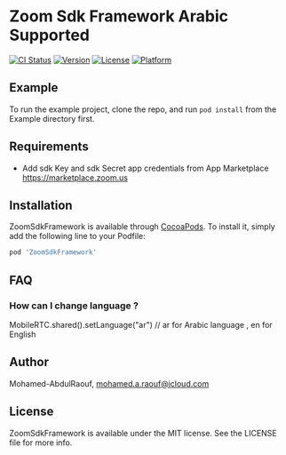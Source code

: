 # Zoom Sdk Framework Arabic Supported

[![CI Status](https://img.shields.io/travis/Mohamed-AbdulRaouf/ZoomSdkFramework.svg?style=flat)](https://travis-ci.org/Mohamed-AbdulRaouf/ZoomSdkFramework)
[![Version](https://img.shields.io/cocoapods/v/ZoomSdkFramework.svg?style=flat)](https://cocoapods.org/pods/ZoomSdkFramework)
[![License](https://img.shields.io/cocoapods/l/ZoomSdkFramework.svg?style=flat)](https://cocoapods.org/pods/ZoomSdkFramework)
[![Platform](https://img.shields.io/cocoapods/p/ZoomSdkFramework.svg?style=flat)](https://cocoapods.org/pods/ZoomSdkFramework)

## Example

To run the example project, clone the repo, and run `pod install` from the Example directory first.

## Requirements

- Add sdk Key and sdk Secret app credentials from App Marketplace https://marketplace.zoom.us
        
## Installation

ZoomSdkFramework is available through [CocoaPods](https://cocoapods.org). To install
it, simply add the following line to your Podfile:

```ruby
pod 'ZoomSdkFramework'
```

## FAQ

### How can I change language ?

MobileRTC.shared().setLanguage("ar") // ar for Arabic language  , en for English


## Author

Mohamed-AbdulRaouf, mohamed.a.raouf@icloud.com

## License

ZoomSdkFramework is available under the MIT license. See the LICENSE file for more info.
